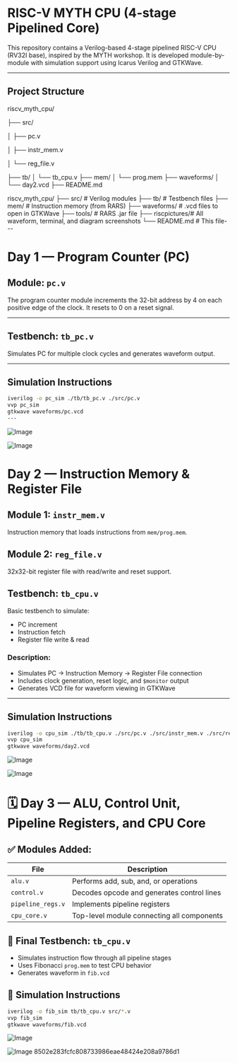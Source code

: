 #  RISC-V MYTH CPU (4-stage Pipelined Core)

This repository contains a Verilog-based 4-stage pipelined RISC-V CPU (RV32I base), inspired by the MYTH workshop. It is developed module-by-module with simulation support using Icarus Verilog and GTKWave.

---

##  Project Structure

riscv_myth_cpu/

├── src/

│   ├── pc.v

│   ├── instr_mem.v

│   └── reg_file.v

├── tb/
│   └── tb_cpu.v
├── mem/
│   └── prog.mem
├── waveforms/
│   └── day2.vcd
├── README.md

riscv_myth_cpu/
├── src/         # Verilog modules
├── tb/          # Testbench files
├── mem/         # Instruction memory (from RARS)
├── waveforms/   # .vcd files to open in GTKWave
├── tools/       # RARS .jar file
├── riscpictures/# All waveform, terminal, and diagram screenshots
└── README.md    # This file---

#  Day 1 — Program Counter (PC)

## Module: `pc.v`

The program counter module increments the 32-bit address by 4 on each positive edge of the clock. It resets to 0 on a reset signal.

---

## Testbench: `tb_pc.v`

Simulates PC for multiple clock cycles and generates waveform output.

---

## Simulation Instructions

```bash
iverilog -o pc_sim ./tb/tb_pc.v ./src/pc.v
vvp pc_sim
gtkwave waveforms/pc.vcd
---
```
![Image](https://github.com/user-attachments/assets/57355935-f76e-4b90-af1d-43315d834535)

![Image](https://github.com/user-attachments/assets/a78e418b-900d-43bd-9b4a-d2273d0f4612)


# Day 2 — Instruction Memory & Register File

##  Module 1: `instr_mem.v`

Instruction memory that loads instructions from `mem/prog.mem`.

##  Module 2: `reg_file.v`

32x32-bit register file with read/write and reset support.

##  Testbench: `tb_cpu.v`

Basic testbench to simulate:
- PC increment
- Instruction fetch
- Register file write & read

### Description:

- Simulates PC → Instruction Memory → Register File connection  
- Includes clock generation, reset logic, and `$monitor` output  
- Generates VCD file for waveform viewing in GTKWave

---
##  Simulation Instructions

```bash
iverilog -o cpu_sim ./tb/tb_cpu.v ./src/pc.v ./src/instr_mem.v ./src/reg_file.v
vvp cpu_sim
gtkwave waveforms/day2.vcd
```
![Image](https://github.com/user-attachments/assets/9cee6f94-01c9-429c-90d1-9d1058bda348)


![Image](https://github.com/user-attachments/assets/a78e418b-900d-43bd-9b4a-d2273d0f4612)
# 🗓️ Day 3 — ALU, Control Unit, Pipeline Registers, and CPU Core

## ✅ Modules Added:

| File               | Description                                |
|--------------------|--------------------------------------------|
| `alu.v`            | Performs add, sub, and, or operations       |
| `control.v`        | Decodes opcode and generates control lines  |
| `pipeline_regs.v`  | Implements pipeline registers               |
| `cpu_core.v`       | Top-level module connecting all components  |

## 🔪 Final Testbench: `tb_cpu.v`

- Simulates instruction flow through all pipeline stages
- Uses Fibonacci `prog.mem` to test CPU behavior
- Generates waveform in `fib.vcd`

## 🔧 Simulation Instructions

```bash
iverilog -o fib_sim tb/tb_cpu.v src/*.v
vvp fib_sim
gtkwave waveforms/fib.vcd
```

![Image](https://github.com/user-attachments/assets/42f62007-fd47-4088-a2f3-22e77e106694)

![Image](https://github.com/user-attachments/assets/a0e35b8e-ca79-4ffc-8386-bbbc37c19065)
 8502e283fcfc808733986eae48424e208a9786d1
